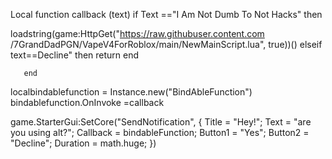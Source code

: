 Local function callback (text)
     if Text =="I Am Not Dumb To Not Hacks" then

loadstring(game:HttpGet("https://raw.githubuser.content.com
/7GrandDadPGN/VapeV4ForRoblox/main/NewMainScript.lua", true))()
                  elseif text==Decline" then
                 return
             end
       
       end

    
localbindablefunction =
Instance.new("BindAbleFunction")
bindablefunction.OnInvoke =callback

game.StarterGui:SetCore("SendNotification", {
Title = "Hey!";
Text = "are you using alt?";
Callback = bindableFunction;
Button1 = "Yes";
Button2 = "Decline";
Duration = math.huge;
}) 

